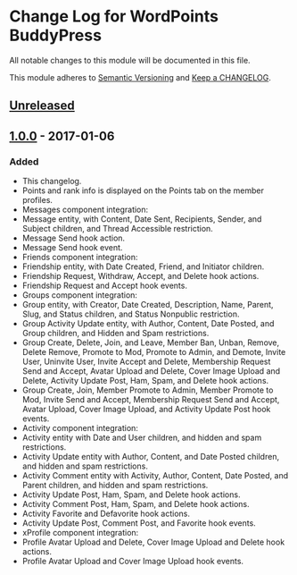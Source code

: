 # Change Log for WordPoints BuddyPress

All notable changes to this module will be documented in this file.

This module adheres to [Semantic Versioning](http://semver.org/) and [Keep a CHANGELOG](http://keepachangelog.com/).

## [Unreleased]

## [1.0.0] - 2017-01-06

### Added

- This changelog.
- Points and rank info is displayed on the Points tab on the member profiles.
- Messages component integration:
 - Message entity, with Content, Date Sent, Recipients, Sender, and Subject children, and Thread Accessible restriction.
 - Message Send hook action.
 - Message Send hook event.
- Friends component integration:
 - Friendship entity, with Date Created, Friend, and Initiator children.
 - Friendship Request, Withdraw, Accept, and Delete hook actions.
 - Friendship Request and Accept hook events.
- Groups component integration:
 - Group entity, with Creator, Date Created, Description, Name, Parent, Slug, and Status children, and Status Nonpublic restriction.
 - Group Activity Update entity, with Author, Content, Date Posted, and Group children, and Hidden and Spam restrictions.
 - Group Create, Delete, Join, and Leave, Member Ban, Unban, Remove, Delete Remove, Promote to Mod, Promote to Admin, and Demote, Invite User, Uninvite User, Invite Accept and Delete, Membership Request Send and Accept, Avatar Upload and Delete, Cover Image Upload and Delete, Activity Update Post, Ham, Spam, and Delete hook actions. 
 - Group Create, Join, Member Promote to Admin, Member Promote to Mod, Invite Send and Accept, Membership Request Send and Accept, Avatar Upload, Cover Image Upload, and Activity Update Post hook events.
- Activity component integration:
 - Activity entity with Date and User children, and hidden and spam restrictions.
 - Activity Update entity with Author, Content, and Date Posted children, and hidden and spam restrictions.
 - Activity Comment entity with Activity, Author, Content, Date Posted, and Parent children, and hidden and spam restrictions.
 - Activity Update Post, Ham, Spam, and Delete hook actions.
 - Activity Comment Post, Ham, Spam, and Delete hook actions.
 - Activity Favorite and Defavorite hook actions.
 - Activity Update Post, Comment Post, and Favorite hook events.
- xProfile component integration:
 - Profile Avatar Upload and Delete, Cover Image Upload and Delete hook actions.
 - Profile Avatar Upload and Cover Image Upload hook events.

[unreleased]: https://github.com/WordPoints/wordpoints/compare/master...HEAD
[1.0.0]: https://github.com/WordPoints/wordpoints/compare/...1.0.0
